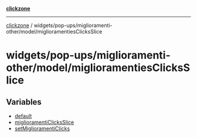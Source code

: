 [**clickzone**](../../../../../README.md)

***

[clickzone](../../../../../README.md) / widgets/pop-ups/miglioramenti-other/model/miglioramentiesClicksSlice

# widgets/pop-ups/miglioramenti-other/model/miglioramentiesClicksSlice

## Variables

- [default](variables/default.md)
- [miglioramentiClicksSlice](variables/miglioramentiClicksSlice.md)
- [setMiglioramentiClicks](variables/setMiglioramentiClicks.md)
